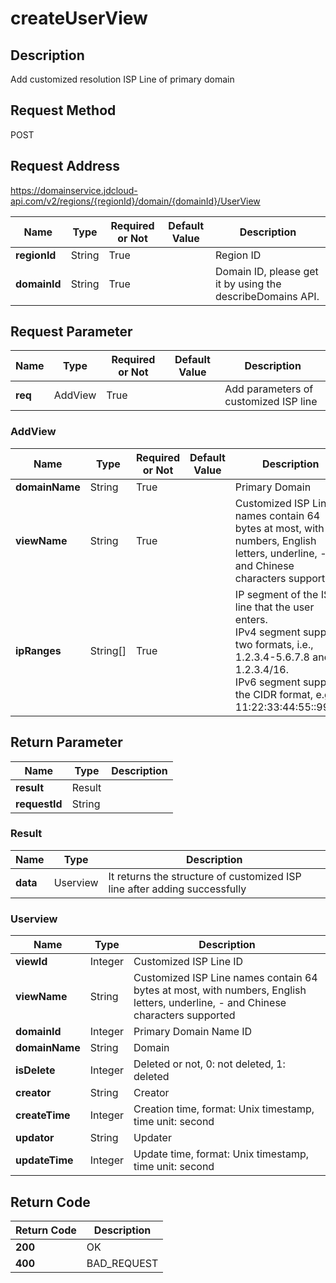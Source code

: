 # createUserView


## Description
Add customized resolution ISP Line of primary domain

## Request Method
POST

## Request Address
https://domainservice.jdcloud-api.com/v2/regions/{regionId}/domain/{domainId}/UserView

|Name|Type|Required or Not|Default Value|Description|
|---|---|---|---|---|
|**regionId**|String|True| |Region ID|
|**domainId**|String|True| |Domain ID, please get it by using the describeDomains API.|

## Request Parameter
|Name|Type|Required or Not|Default Value|Description|
|---|---|---|---|---|
|**req**|AddView|True| |Add parameters of customized ISP line|

### AddView
|Name|Type|Required or Not|Default Value|Description|
|---|---|---|---|---|
|**domainName**|String|True| |Primary Domain|
|**viewName**|String|True| |Customized ISP Line names contain 64 bytes at most, with numbers, English letters, underline, - and Chinese characters supported|
|**ipRanges**|String[]|True| |IP segment of the ISP line that the user enters.  <br>IPv4 segment supports two formats, i.e., 1.2.3.4-5.6.7.8 and 1.2.3.4/16.    <br>IPv6 segment supports the CIDR format, e.g., 11:22:33:44:55::99/64<br>|

## Return Parameter
|Name|Type|Description|
|---|---|---|
|**result**|Result| |
|**requestId**|String| |

### Result
|Name|Type|Description|
|---|---|---|
|**data**|Userview|It returns the structure of customized ISP line after adding successfully|
### Userview
|Name|Type|Description|
|---|---|---|
|**viewId**|Integer|Customized ISP Line ID|
|**viewName**|String|Customized ISP Line names contain 64 bytes at most, with numbers, English letters, underline, - and Chinese characters supported|
|**domainId**|Integer|Primary Domain Name ID|
|**domainName**|String|Domain|
|**isDelete**|Integer|Deleted or not, 0: not deleted, 1: deleted|
|**creator**|String|Creator|
|**createTime**|Integer|Creation time, format: Unix timestamp, time unit: second|
|**updator**|String|Updater|
|**updateTime**|Integer|Update time, format: Unix timestamp, time unit: second|

## Return Code
|Return Code|Description|
|---|---|
|**200**|OK|
|**400**|BAD_REQUEST|
